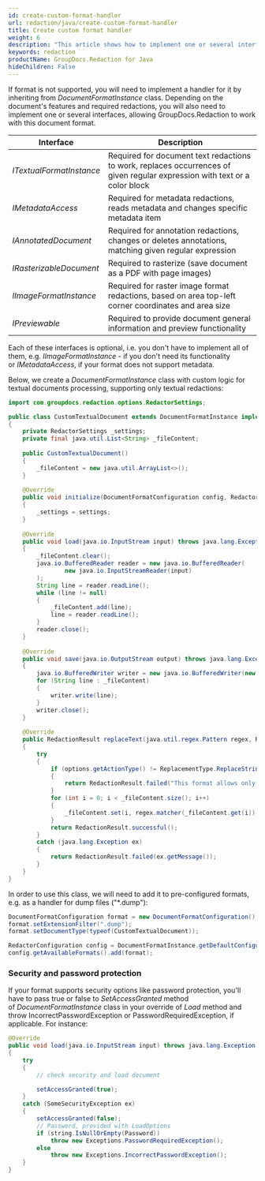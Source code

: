 ```yaml
---
id: create-custom-format-handler
url: redaction/java/create-custom-format-handler
title: Create custom format handler
weight: 6
description: "This article shows how to implement one or several interfaces for the document's features and required redaction."
keywords: redaction
productName: GroupDocs.Redaction for Java
hideChildren: False
---
```

If format is not supported, you will need to implement a handler for it by inheriting from *DocumentFormatInstance* class. Depending on the document's features and required redactions, you will also need to implement one or several interfaces, allowing GroupDocs.Redaction to work with this document format.

| Interface | Description |
| --- | --- |
| *ITextualFormatInstance* | Required for document text redactions to work, replaces occurrences of given regular expression with text or a color block |
| *IMetadataAccess* | Required for metadata redactions, reads metadata and changes specific metadata item |
| *IAnnotatedDocument* | Required for annotation redactions, changes or deletes annotations, matching given regular expression |
| *IRasterizableDocument* | Required to rasterize (save document as a PDF with page images) |
| *IImageFormatInstance* | Required for raster image format redactions, based on area top-left corner coordinates and area size |
| *IPreviewable* | Required to provide document general information and preview functionality |

Each of these interfaces is optional, i.e. you don't have to implement all of them, e.g. *IImageFormatInstance* - if you don't need its functionality or *IMetadataAccess*, if your format does not support metadata.

Below, we create a *DocumentFormatInstance* class with custom logic for textual documents processing, supporting only textual redactions:



```java
import com.groupdocs.redaction.options.RedactorSettings;

public class CustomTextualDocument extends DocumentFormatInstance implements ITextualFormatInstance
{
    private RedactorSettings _settings;
    private final java.util.List<String> _fileContent;
 
    public CustomTextualDocument()
    {
        _fileContent = new java.util.ArrayList<>();
    }
 
    @Override
    public void initialize(DocumentFormatConfiguration config, RedactorSettings settings)
    {
        _settings = settings;
    }
 
    @Override
    public void load(java.io.InputStream input) throws java.lang.Exception
    {
        _fileContent.clear();
        java.io.BufferedReader reader = new java.io.BufferedReader(
                new java.io.InputStreamReader(input)
        );
        String line = reader.readLine();
        while (line != null)
        {
            _fileContent.add(line);
            line = reader.readLine();
        }            
        reader.close();
    }
 
    @Override
    public void save(java.io.OutputStream output) throws java.lang.Exception
    {
        java.io.BufferedWriter writer = new java.io.BufferedWriter(new java.io.OutputStreamWriter(output));
        for (String line : _fileContent)
        {
            writer.write(line);
        }
        writer.close();
    }
 
    @Override
    public RedactionResult replaceText(java.util.regex.Pattern regex, ReplacementOptions options)
    {
        try
        {
            if (options.getActionType() != ReplacementType.ReplaceString)
            {
                return RedactionResult.failed("This format allows only ReplaceString redactions!");
            }
            for (int i = 0; i < _fileContent.size(); i++)
            {
                _fileContent.set(i, regex.matcher(_fileContent.get(i)).replaceAll(options.getReplacement()));
            }
            return RedactionResult.successful();
        }
        catch (java.lang.Exception ex)
        {
            return RedactionResult.failed(ex.getMessage());
        }
    }
}
```

In order to use this class, we will need to add it to pre-configured formats, e.g. as a handler for dump files ("\*.dump"):



```java
DocumentFormatConfiguration format = new DocumentFormatConfiguration();
format.setExtensionFilter(".dump");
format.setDocumentType(typeof(CustomTextualDocument));

RedactorConfiguration config = DocumentFormatInstance.getDefaultConfiguration();
config.getAvailableFormats().add(format);
```

### Security and password protection

If your format supports security options like password protection, you'll have to pass true or false to *SetAccessGranted* method of *DocumentFormatInstance* class in your override of *Load* method and throw IncorrectPasswordException or PasswordRequiredException, if applicable. For instance:



```java
@Override
public void load(java.io.InputStream input) throws java.lang.Exception
{
    try
    {
		// check security and load document 

        setAccessGranted(true);
    }
    catch (SomeSecurityException ex)
    {
        setAccessGranted(false);
		// Password, provided with LoadOptions
        if (string.IsNullOrEmpty(Password))
            throw new Exceptions.PasswordRequiredException();
        else
            throw new Exceptions.IncorrectPasswordException();
    }
}

```
